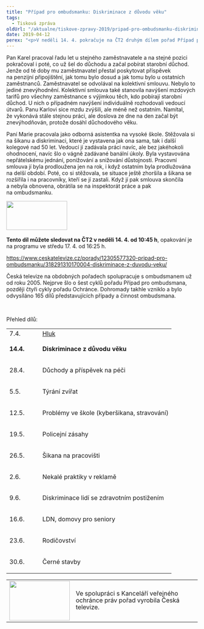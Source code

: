 ```yaml
---
title: "Případ pro ombudsmanku: Diskriminace z důvodu věku"
tags:
  - Tisková zpráva
oldUrl: "/aktualne/tiskove-zpravy-2019/pripad-pro-ombudsmanku-diskriminace-z-duvodu-veku"
date: 2019-04-12
perex: "<p>V neděli 14. 4. pokračuje na ČT2 druhým dílem pořad Případ pro ombudsmanku. Tentokrát se zaměřuje na diskriminaci z důvodu věku, což je v zaměstnání nejčastěji lidmi uváděný důvod nerovného zacházení. V pořadu se dozvíte, jak se proti tomu bránit.</p>"
---
```


<!-- imported from the old website -->

<p>Pan Karel pracoval řadu let u stejného zaměstnavatele a na stejné pozici pokračoval i poté, co už šel do důchodu a začal pobírat starobní důchod. Jenže od té doby mu zaměstnavatel přestal poskytovat příspěvek na penzijní připojištění, jak tomu bylo dosud a jak tomu bylo u ostatních zaměstnanců. Zaměstnavatel se odvolával na kolektivní smlouvu. Nebylo to jediné znevýhodnění. Kolektivní smlouva také stanovila navýšení mzdových tarifů pro všechny zaměstnance s výjimkou těch, kdo pobírají starobní důchod. U nich o případném navýšení individuálně rozhodovali vedoucí útvarů. Panu Karlovi sice mzdu zvýšili, ale méně než ostatním. Namítal, že vykonává stále stejnou práci, ale doslova ze dne na den začal být znevýhodňován, protože dosáhl důchodového věku.</p> <p>Paní Marie pracovala jako odborná asistentka na vysoké škole. Stěžovala si na šikanu a diskriminaci, které je vystavena jak ona sama, tak i další kolegové nad 50 let. Vedoucí jí zadávala práci navíc, ale bez jakéhokoli ohodnocení, navíc šlo o vágně zadávané banální úkoly. Byla vystavována nepřátelskému jednání, ponižování a snižování důstojnosti. Pracovní smlouva jí byla prodloužena jen na rok, i když ostatním byla prodlužována na delší období. Poté, co si stěžovala, se situace ještě zhoršila a šikana se rozšířila i na pracovníky, kteří se jí zastali. Když jí pak smlouva skončila a nebyla obnovena, obrátila se na inspektorát práce a pak na ombudsmanku.</p> <p><b><img src="https://www.ochrance.cz/uploads/RTEmagicC_CT2.jpg.jpg" width="160" height="76" alt="" /></b> </p> <p><b>Tento díl můžete sledovat na ČT2 v neděli 14. 4. od 10:45 h</b>, opakování je na programu ve středu 17. 4. od 16:25 h.</p><p><a href="https://www.ceskatelevize.cz/porady/12305577320-pripad-pro-ombudsmanku/318291310170004-diskriminace-z-duvodu-veku/" target="_blank">https://www.ceskatelevize.cz/porady/12305577320-pripad-pro-ombudsmanku/318291310170004-diskriminace-z-duvodu-veku/</a></p> <p>Česká televize na obdobných pořadech spolupracuje s ombudsmanem už od roku 2005. Nejprve šlo o šest cyklů pořadu Případ pro ombudsmana, později čtyři cykly pořadu Ochránce. Dohromady takhle vzniklo a bylo odvysíláno 165 dílů představujících případy a činnost ombudsmana.</p> <p> </p><p>Přehled dílů:</p><table border="0" width="0"><tbody><tr><td width="71" nowrap="" valign="bottom" rowspan="1">7.4.</td><td width="307" nowrap="" valign="bottom" rowspan="1"><a href="https://www.ceskatelevize.cz/porady/12305577320-pripad-pro-ombudsmanku/318291310170012-hluk" target="_blank">Hluk</a></td></tr><tr><td width="71" nowrap="" valign="bottom"><p style="line-height: 17.92px;"><b>14.4.</b></p></td><td width="307" nowrap="" valign="bottom"><p style="line-height: 17.92px;"><b>Diskriminace z důvodu věku</b></p></td></tr><tr><td width="71" nowrap="" valign="bottom"><p style="line-height: 17.92px;">28.4.</p></td><td width="307" nowrap="" valign="bottom"><p style="line-height: 17.92px;">Důchody a příspěvek na péči</p></td></tr><tr><td width="71" nowrap="" valign="bottom"><p style="line-height: 17.92px;">5.5.</p></td><td width="307" nowrap="" valign="bottom"><p style="line-height: 17.92px;">Týrání zvířat</p></td></tr><tr><td width="71" nowrap="" valign="bottom"><p style="line-height: 17.92px;">12.5.</p></td><td width="307" nowrap="" valign="bottom"><p style="line-height: 17.92px;">Problémy ve škole (kyberšikana, stravování)</p></td></tr><tr><td width="71" nowrap="" valign="bottom"><p style="line-height: 17.92px;">19.5.</p></td><td width="307" nowrap="" valign="bottom"><p style="line-height: 17.92px;">Policejní zásahy</p></td></tr><tr><td width="71" nowrap="" valign="bottom"><p style="line-height: 17.92px;">26.5.</p></td><td width="307" nowrap="" valign="bottom"><p style="line-height: 17.92px;">Šikana na pracovišti</p></td></tr><tr><td width="71" nowrap="" valign="bottom"><p style="line-height: 17.92px;">2.6.</p></td><td width="307" nowrap="" valign="bottom"><p style="line-height: 17.92px;">Nekalé praktiky v reklamě</p></td></tr><tr><td width="71" nowrap="" valign="bottom"><p style="line-height: 17.92px;">9.6.</p></td><td width="307" nowrap="" valign="bottom"><p style="line-height: 17.92px;">Diskriminace lidí se zdravotním postižením</p></td></tr><tr><td width="71" nowrap="" valign="bottom"><p style="line-height: 17.92px;">16.6.</p></td><td width="307" nowrap="" valign="bottom"><p style="line-height: 17.92px;">LDN, domovy pro seniory</p></td></tr><tr><td width="71" nowrap="" valign="bottom"><p style="line-height: 17.92px;">23.6.</p></td><td width="307" nowrap="" valign="bottom"><p style="line-height: 17.92px;">Rodičovství</p></td></tr><tr><td width="71" nowrap="" valign="bottom"><p style="line-height: 17.92px;">30.6.</p></td><td width="307" nowrap="" valign="bottom"><p style="line-height: 17.92px;">Černé stavby</p></td></tr></tbody></table><table summary="" cellspacing="" cellpadding="" style="margin-bottom: 0px;"><tbody><tr><td><img src="https://www.ochrance.cz/uploads/RTEmagicC_Ceska-televize.jpg.jpg" width="159" height="104" alt="" /></td><td><p style="line-height: 17.92px;"></p><p style="line-height: 17.92px;"></p><p style="line-height: 17.92px;">Ve spolupráci s Kanceláří veřejného ochránce práv pořad vyrobila Česká televize.</p><div></div></td></tr></tbody></table>
